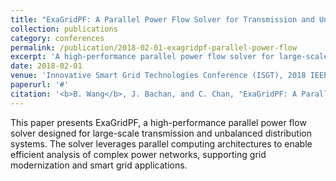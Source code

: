 ```yaml
---
title: "ExaGridPF: A Parallel Power Flow Solver for Transmission and Unbalanced Distribution Systems"
collection: publications
category: conferences
permalink: /publication/2018-02-01-exagridpf-parallel-power-flow
excerpt: 'A high-performance parallel power flow solver for large-scale transmission and distribution systems.'
date: 2018-02-01
venue: 'Innovative Smart Grid Technologies Conference (ISGT), 2018 IEEE Power Energy Society'
paperurl: '#'
citation: '<b>B. Wang</b>, J. Bachan, and C. Chan, "ExaGridPF: A Parallel Power Flow Solver for Transmission and Unbalanced Distribution Systems," <i>Innovative Smart Grid Technologies Conference (ISGT), 2018 IEEE Power Energy Society</i>, 2018.'
---
```


This paper presents ExaGridPF, a high-performance parallel power flow solver designed for large-scale transmission and unbalanced distribution systems. The solver leverages parallel computing architectures to enable efficient analysis of complex power networks, supporting grid modernization and smart grid applications.

